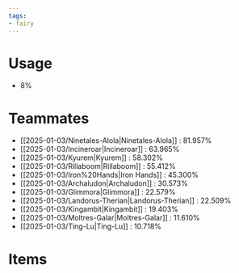 ```yaml
---
tags:
- fairy
---
```

# Usage
- 8%
# Teammates
- [[2025-01-03/Ninetales-Alola|Ninetales-Alola]] : 81.957%
- [[2025-01-03/Incineroar|Incineroar]] : 63.965%
- [[2025-01-03/Kyurem|Kyurem]] : 58.302%
- [[2025-01-03/Rillaboom|Rillaboom]] : 55.412%
- [[2025-01-03/Iron%20Hands|Iron Hands]] : 45.300%
- [[2025-01-03/Archaludon|Archaludon]] : 30.573%
- [[2025-01-03/Glimmora|Glimmora]] : 22.579%
- [[2025-01-03/Landorus-Therian|Landorus-Therian]] : 22.509%
- [[2025-01-03/Kingambit|Kingambit]] : 19.403%
- [[2025-01-03/Moltres-Galar|Moltres-Galar]] : 11.610%
- [[2025-01-03/Ting-Lu|Ting-Lu]] : 10.718%
# Items